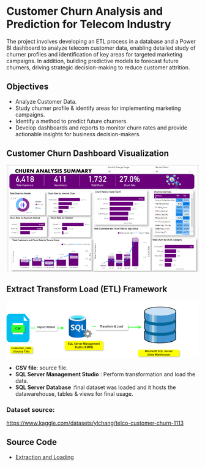 # Customer Churn Analysis and Prediction for Telecom Industry
The project involves developing an ETL process in a database and a Power BI dashboard to analyze telecom customer data, enabling detailed study of churner profiles and identification of key areas for targeted marketing campaigns.
In addition, building predictive models to forecast future churners, driving strategic decision-making to reduce customer attrition.

## Objectives
- Analyze Customer Data.
- Study churner profile & identify areas for implementing marketing campaigns.
- Identify a method to predict future churners.
- Develop dashboards and reports to monitor churn rates and provide actionable insights for business decision-makers.

## Customer Churn Dashboard Visualization
![Dashboard](https://github.com/Njeri-Gitome/Customer_Churn_Analysis_and_Prediction/blob/main/Power%20BI%20visualization.PNG)

## Extract Transform Load (ETL) Framework 
![etl framework](https://github.com/Njeri-Gitome/Customer_Churn_Analysis_and_Prediction/blob/main/etl%20framework.png)
- **CSV file**: source file.
- **SQL Server Management Studio** : Perform transformation and load the data.
- **SQL Server Database** :final dataset was loaded and it hosts the datawarehouse, tables & views for final usage.
### Dataset source:
https://www.kaggle.com/datasets/ylchang/telco-customer-churn-1113

## Source Code
- [Extraction and Loading](https://github.com/Njeri-Gitome/Customer_Churn_Analysis_and_Prediction/blob/main/Exploration.sql)
